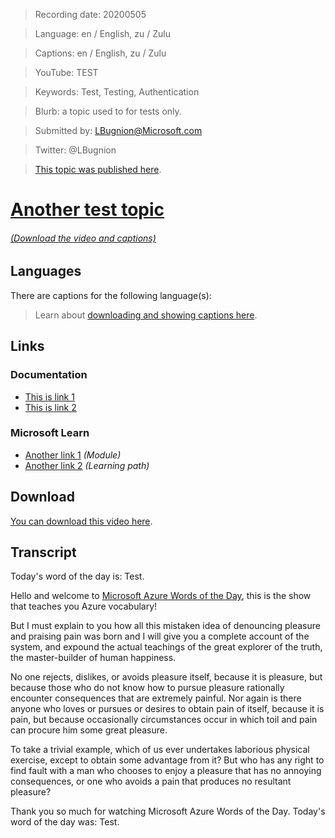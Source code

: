 > Recording date: 20200505

> Language: en / English, zu / Zulu

> Captions: en / English, zu / Zulu

> YouTube: TEST

> Keywords: Test, Testing, Authentication

> Blurb: a topic used to for tests only.

> Submitted by: LBugnion@Microsoft.com

> Twitter: @LBugnion

> [This topic was published here](http://gslb.ch/wod-test).

# [Another test topic](/topic/en/test)

<!-- YOUTUBEEMBED -->

###### [(Download the video and captions)](#download)

## Languages

<!-- OTHERLANGUAGES -->

There are captions for the following language(s):

<!-- DOWNLOAD-CAPTIONS -->

> Learn about [downloading and showing captions here](/en/captions).

## Links

### Documentation

- [This is link 1](http://gslb.ch)
- [This is link 2](http://gslb.ch)

### Microsoft Learn

- [Another link 1](http://gslb.ch) *(Module)*
- [Another link 2](http://gslb.ch) *(Learning path)*

<a id="download"></a>

## Download

[You can download this video here](<!-- DOWNLOAD -->).

## Transcript

Today's word of the day is: Test. 

Hello and welcome to [Microsoft Azure Words of the Day](/en), this is the show that teaches you Azure vocabulary!

But I must explain to you how all this mistaken idea of denouncing pleasure and praising pain was born and I will give you a complete account of the system, and expound the actual teachings of the great explorer of the truth, the master-builder of human happiness.

No one rejects, dislikes, or avoids pleasure itself, because it is pleasure, but because those who do not know how to pursue pleasure rationally encounter consequences that are extremely painful. Nor again is there anyone who loves or pursues or desires to obtain pain of itself, because it is pain, but because occasionally circumstances occur in which toil and pain can procure him some great pleasure.

To take a trivial example, which of us ever undertakes laborious physical exercise, except to obtain some advantage from it? But who has any right to find fault with a man who chooses to enjoy a pleasure that has no annoying consequences, or one who avoids a pain that produces no resultant pleasure?

Thank you so much for watching Microsoft Azure Words of the Day. Today's word of the day was: Test.
